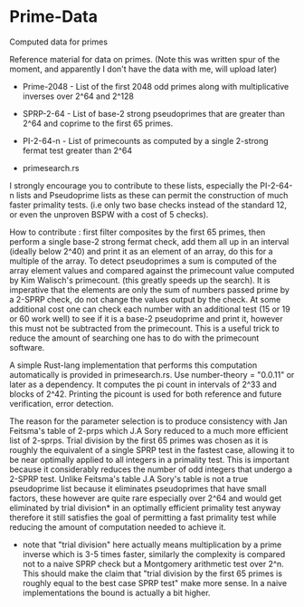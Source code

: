 # Prime-Data
Computed data for primes

Reference material for data on primes. (Note this was written spur of the moment, and apparently I don't have the data with me, will upload later)

- Prime-2048 - List of the first 2048 odd primes along with multiplicative inverses over 2^64 and 2^128 

- SPRP-2-64 - List of base-2 strong pseudoprimes that are greater than 2^64 and  coprime to the first 65 primes. 
- PI-2-64-n - List of primecounts as computed by a single 2-strong fermat test greater than 2^64
- primesearch.rs 

I strongly encourage you to contribute to these lists, especially the PI-2-64-n lists and Pseudoprime lists as these can permit the construction of much faster primality tests. (i.e only two base checks instead of the standard 12, or even the unproven BSPW with a cost of 5 checks). 

How to contribute : first filter composites by the first 65 primes, then perform a single base-2 strong fermat check, add them all up in an interval (ideally below 2^40) and print it as an element of an array, do this for a multiple of the array. To detect pseudoprimes a sum is computed of the array element values and compared against the primecount value computed by Kim Walisch's primecount. (this greatly speeds up the search). It is imperative that the elements are only the sum of numbers passed prime by a 2-SPRP check, do not change the values output by the check. At some additional cost one can check each number with an additional test (15 or 19 or 60 work well) to see if it is a base-2 pseudoprime and print it, however this must not be subtracted from the primecount. This is a useful trick to reduce the amount of searching one has to do with the primecount software. 

A simple Rust-lang implementation that performs this computation automatically is provided in primesearch.rs. Use number-theory = "0.0.11" or later as a dependency. It computes the pi count in intervals of 2^33 and blocks of 2^42. Printing the picount is used for both reference and future verification, error detection. 

The reason for the parameter selection is to produce consistency with Jan Feitsma's table of 2-prps which J.A Sory reduced to a much more efficient list of 2-sprps. Trial division by the first 65 primes was chosen as it is roughly the equivalent of a single SPRP test in the fastest case, allowing it to be near optimally applied to all integers in a primality test. This is important because it considerably reduces the number of odd integers that undergo a 2-SPRP test. Unlike Feitsma's table J.A Sory's table is not a true pseudoprime list because it eliminates pseudoprimes that have small factors, these however are quite rare especially over 2^64 and would get eliminated by trial division* in an optimally efficient primality test anyway therefore it still satisfies the goal of permitting a fast primality test while reducing the amount of computation needed to achieve it. 

* note that "trial division"  here actually means multiplication by a prime inverse which is 3-5 times faster, similarly the complexity is compared not to a naive SPRP check but a Montgomery arithmetic test over 2^n. This should make the claim that "trial division by the first 65 primes is roughly equal to the best case SPRP test" make more sense. In a naive implementations the bound is actually a bit higher. 

